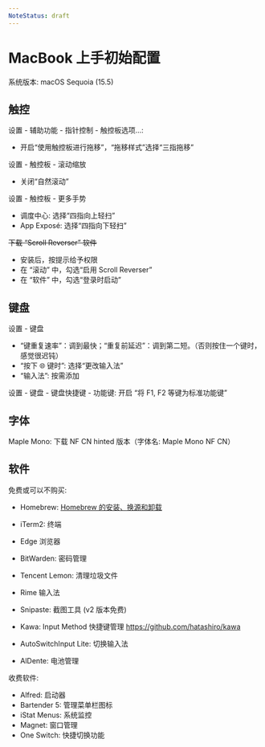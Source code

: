 ```yaml
---
NoteStatus: draft
---
```


# MacBook 上手初始配置

系统版本: macOS Sequoia (15.5)

## 触控

设置 - 辅助功能 - 指针控制 - 触控板选项...:

* 开启“使用触控板进行拖移”，“拖移样式”选择“三指拖移”

设置 - 触控板 - 滚动缩放

* 关闭“自然滚动”

设置 - 触控板 - 更多手势

* 调度中心: 选择“四指向上轻扫”
* App Exposé: 选择“四指向下轻扫”

~~下载 “Scroll Reverser” 软件~~

* 安装后，按提示给予权限
* 在 “滚动” 中，勾选“启用 Scroll Reverser”
* 在 “软件” 中，勾选“登录时启动”

## 键盘

设置 - 键盘

* “键重复速率”：调到最快；“重复前延迟”：调到第二短。（否则按住一个键时，感觉很迟钝）
* “按下 🌐 键时”: 选择“更改输入法”
* “输入法”: 按需添加

设置 - 键盘 - 键盘快捷键 - 功能键: 开启 “将 F1, F2 等键为标准功能键”

## 字体

Maple Mono: 下载 NF CN hinted 版本（字体名: Maple Mono NF CN）

## 软件

免费或可以不购买:

* Homebrew: [Homebrew 的安装、换源和卸载](./Homebrew的安装、换源和卸载.md)
* iTerm2: 终端
* Edge 浏览器

* BitWarden: 密码管理
* Tencent Lemon: 清理垃圾文件
* Rime 输入法

* Snipaste: 截图工具 (v2 版本免费)

* Kawa: Input Method 快捷键管理 <https://github.com/hatashiro/kawa>

* AutoSwitchInput Lite: 切换输入法

* AlDente: 电池管理

收费软件:

* Alfred: 启动器
* Bartender 5: 管理菜单栏图标
* iStat Menus: 系统监控
* Magnet: 窗口管理
* One Switch: 快捷切换功能

